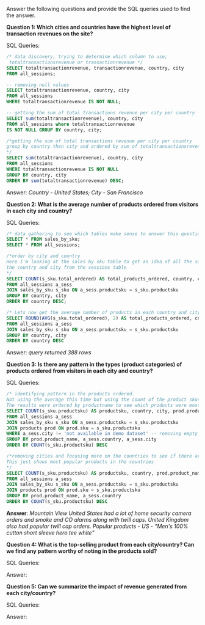 Answer the following questions and provide the SQL queries used to find the answer.

    
**Question 1: Which cities and countries have the highest level of transaction revenues on the site?**


SQL Queries:

```sql
/* data discovery, trying to determine which column to use;
 totaltransactionsrevenue or transactionrevenue */
SELECT totaltransactionrevenue, transactionrevenue, country, city 
FROM all_sessions;

-- removing null values
SELECT totaltransactionrevenue, country, city
FROM all_sessions 
WHERE totaltransactionrevenue IS NOT NULL;

-- getting the sum of total transactions revenue per city per country
SELECT sum(totaltransactionrevenue), country, city 
FROM all_sessions where totaltransactionrevenue 
IS NOT NULL GROUP BY country, city;

/*getting the sum of total transactions revenue per city per country 
group by country then city and ordered by sum of totaltransactionsrevenue
*/
SELECT sum(totaltransactionrevenue), country, city 
FROM all_sessions 
WHERE totaltransactionrevenue IS NOT NULL 
GROUP BY country, city
ORDER BY sum(totaltransactionrevenue) DESC;
```



Answer: *Country - United States; City - San Francisco*




**Question 2: What is the average number of products ordered from visitors in each city and country?**


SQL Queries:
``` sql
/* data gathering to see which tables make sense to answer this question */
SELECT * FROM sales_by_sku;
SELECT * FROM all_sessions;

/*order by city and country
Here I'm looking at the sales by sku table to get an idea of all the sales by SKU then getting
the country and city from the sessions table
*/
SELECT COUNT(s_sku.total_ordered) AS total_products_ordered, country, city
FROM all_sessions a_sess
JOIN sales_by_sku s_sku ON a_sess.productsku = s_sku.productsku
GROUP BY country, city
ORDER BY country DESC;

/* Lets now get the average number of products in each country and city */
SELECT ROUND(AVG(s_sku.total_ordered), 2) AS total_products_ordered, country, city
FROM all_sessions a_sess
JOIN sales_by_sku s_sku ON a_sess.productsku = s_sku.productsku
GROUP BY country, city
ORDER BY country DESC
```



Answer: *query returned 388 rows*





**Question 3: Is there any pattern in the types (product categories) of products ordered from visitors in each city and country?**


SQL Queries:
``` sql
/* identifying pattern in the products ordered. 
Not using the average this time but using the count of the product skus and updating query to add product name.
The results were ordered by productname to see which products were most popular in each country and city*/
SELECT COUNT(s_sku.productsku) AS productsku, country, city, prod.product_name
FROM all_sessions a_sess
JOIN sales_by_sku s_sku ON a_sess.productsku = s_sku.productsku
JOIN products prod ON prod.sku = s_sku.productsku
WHERE a_sess.city != 'not available in demo dataset' -- removing empty cities
GROUP BY prod.product_name, a_sess.country, a_sess.city
ORDER BY COUNT(s_sku.productsku) DESC

/*removing cities and focusing more on the countries to see if there are any trends.
This just shows most popular products in the countries
*/
SELECT COUNT(s_sku.productsku) AS productsku, country, prod.product_name
FROM all_sessions a_sess
JOIN sales_by_sku s_sku ON a_sess.productsku = s_sku.productsku
JOIN products prod ON prod.sku = s_sku.productsku
GROUP BY prod.product_name, a_sess.country
ORDER BY COUNT(s_sku.productsku) DESC
```



**Answer**: *Mountain View United States had a lot of home security camera orders and smoke and CO alarms along with twill caps. United Kingdom also had popular twill cap orders. Popular products - US - "Men's 100% cutton short sleeve hero tee white"*





**Question 4: What is the top-selling product from each city/country? Can we find any pattern worthy of noting in the products sold?**


SQL Queries:



Answer:





**Question 5: Can we summarize the impact of revenue generated from each city/country?**

SQL Queries:



Answer:







